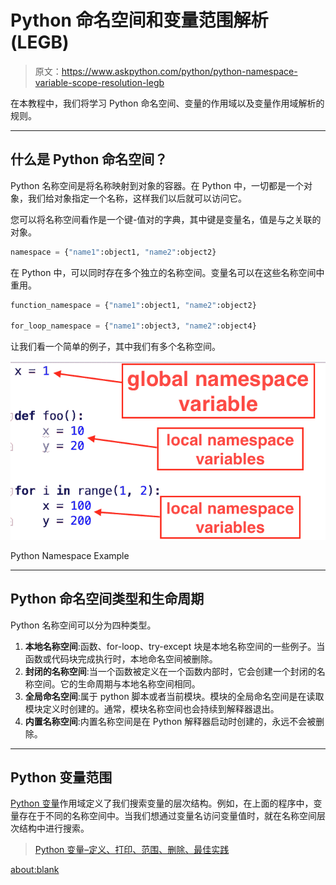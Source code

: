 # Python 命名空间和变量范围解析(LEGB)

> 原文：<https://www.askpython.com/python/python-namespace-variable-scope-resolution-legb>

在本教程中，我们将学习 Python 命名空间、变量的作用域以及变量作用域解析的规则。

* * *

## 什么是 Python 命名空间？

Python 名称空间是将名称映射到对象的容器。在 Python 中，一切都是一个对象，我们给对象指定一个名称，这样我们以后就可以访问它。

您可以将名称空间看作是一个键-值对的字典，其中键是变量名，值是与之关联的对象。

```py
namespace = {"name1":object1, "name2":object2}

```

在 Python 中，可以同时存在多个独立的名称空间。变量名可以在这些名称空间中重用。

```py
function_namespace = {"name1":object1, "name2":object2}

for_loop_namespace = {"name1":object3, "name2":object4}

```

让我们看一个简单的例子，其中我们有多个名称空间。

![Python Namespace Example](img/67be71732c863b9f9276b10116688ce7.png)

Python Namespace Example

* * *

## Python 命名空间类型和生命周期

Python 名称空间可以分为四种类型。

1.  **本地名称空间**:函数、for-loop、try-except 块是本地名称空间的一些例子。当函数或代码块完成执行时，本地命名空间被删除。
2.  **封闭的名称空间**:当一个函数被定义在一个函数内部时，它会创建一个封闭的名称空间。它的生命周期与本地名称空间相同。
3.  **全局命名空间**:属于 python 脚本或者当前模块。模块的全局命名空间是在读取模块定义时创建的。通常，模块名称空间也会持续到解释器退出。
4.  **内置名称空间**:内置名称空间是在 Python 解释器启动时创建的，永远不会被删除。

* * *

## Python 变量范围

[Python 变量](https://www.askpython.com/python/python-variables)作用域定义了我们搜索变量的层次结构。例如，在上面的程序中，变量存在于不同的名称空间中。当我们想通过变量名访问变量值时，就在名称空间层次结构中进行搜索。

> [Python 变量–定义、打印、范围、删除、最佳实践](https://www.askpython.com/python/python-variables)

<about:blank>